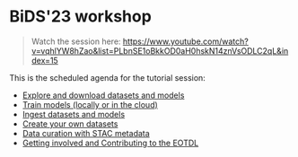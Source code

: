 # BiDS'23 workshop

> Watch the session here: https://www.youtube.com/watch?v=vqhlYW8hZao&list=PLbnSE1oBkkOD0aH0hskN14znVsODLC2qL&index=15

This is the scheduled agenda for the tutorial session:

- [Explore and download datasets and models](01_exploring.ipynb)
- [Train models (locally or in the cloud)](02_training.ipynb)
- [Ingest datasets and models](03_ingesting.ipynb)
- [Create your own datasets](04_creating.ipynb)
- [Data curation with STAC metadata](05_stac.ipynb)
- [Getting involved and Contributing to the EOTDL](06_contributing.ipynb)


